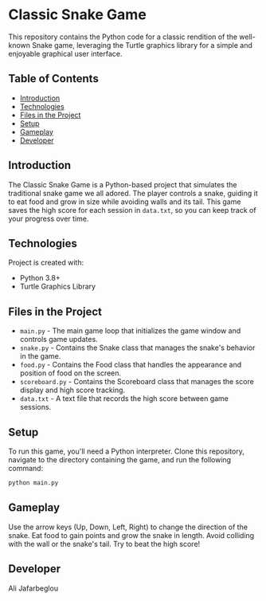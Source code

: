 # Classic Snake Game

This repository contains the Python code for a classic rendition of the well-known Snake game, leveraging the Turtle graphics library for a simple and enjoyable graphical user interface.

## Table of Contents

- [Introduction](#introduction)
- [Technologies](#technologies)
- [Files in the Project](#files-in-the-project)
- [Setup](#setup)
- [Gameplay](#gameplay)
- [Developer](#developer)

## Introduction

The Classic Snake Game is a Python-based project that simulates the traditional snake game we all adored. The player controls a snake, guiding it to eat food and grow in size while avoiding walls and its tail. This game saves the high score for each session in `data.txt`, so you can keep track of your progress over time.

## Technologies

Project is created with:
- Python 3.8+
- Turtle Graphics Library

## Files in the Project

- `main.py` - The main game loop that initializes the game window and controls game updates.
- `snake.py` - Contains the Snake class that manages the snake's behavior in the game.
- `food.py` - Contains the Food class that handles the appearance and position of food on the screen.
- `scoreboard.py` - Contains the Scoreboard class that manages the score display and high score tracking.
- `data.txt` - A text file that records the high score between game sessions.

## Setup

To run this game, you'll need a Python interpreter. Clone this repository, navigate to the directory containing the game, and run the following command:

```bash
python main.py
```

## Gameplay


Use the arrow keys (Up, Down, Left, Right) to change the direction of the snake.
Eat food to gain points and grow the snake in length.
Avoid colliding with the wall or the snake's tail.
Try to beat the high score!

## Developer

Ali Jafarbeglou 
